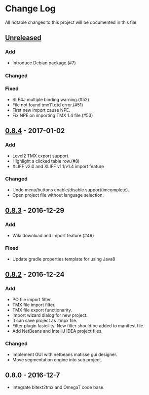 # Change Log
All notable changes to this project will be documented in this file.

## [Unreleased]
### Add
- Introduce Debian package.(#7)

### Changed

### Fixed
- SLF4J multiple binding warning.(#52)
- File not found tmx11.dtd error.(#51)
- First new import cause NPE.
- Fix NPE on importing TMX 1.4 file.(#53)


## [0.8.4] - 2017-01-02
### Add
- Level2 TMX export support.
- Highlight a clicked table row.(#8)
- XLIFF v2.0 and XLIFF v1.1/v1.4 import feature

### Changed
- Undo menu/buttons enable/disable support(imcomplete).
- Open project file without language selection.


## [0.8.3] - 2016-12-29
### Add
- Wiki download and import feature.(#49)

### Fixed
- Update gradle properties template for using Java8


## [0.8.2] - 2016-12-24
### Add
- PO file import filter.
- TMX file import filter.
- TMX file export functionarity.
- Import wizard dialog for new project.
- It can save project as .tmpx file.
- Filter plugin fasicility.
  New filter should be added to manifest file.
- Add NetBeans and IntelliJ IDEA project files.

### Changed
- Implement GUI with netbeans matisse gui designer.
- Move segmentation engine into sub project.

## 0.8.0 - 2016-12-7
- Integrate bitext2tmx and OmegaT code base.

[Unreleased]: https://github.com/miurahr/tmpotter/compare/v0.8.4...HEAD
[0.8.4]: https://github.com/miurahr/tmpotter/compare/v0.8.3...v0.8.4
[0.8.3]: https://github.com/miurahr/tmpotter/compare/v0.8.2...v0.8.3
[0.8.2]: https://github.com/miurahr/tmpotter/compare/v0.8.0...v0.8.2
